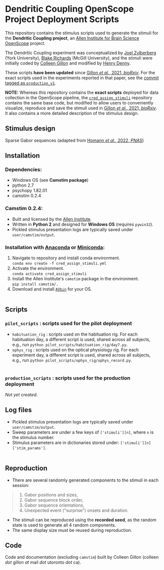 # Dendritic Coupling OpenScope Project Deployment Scripts

This repository contains the stimulus scripts used to generate the stimuli for the **Dendritic Coupling project**, an [Allen Institute for Brain Science](https://alleninstitute.org/what-we-do/brain-science/) [OpenScope](https://alleninstitute.org/what-we-do/brain-science/research/mindscope-program/openscope/) project. 
&nbsp;

The Dendritic Coupling experiment was conceptualized by [Joel Zylberberg](http://www.jzlab.org/) (York University), [Blake Richards](http://linclab.org/) (McGill University), and the stimuli were initially coded by [Colleen Gillon](https://sites.google.com/mila.quebec/linc-lab/team/colleen?authuser=0) and modified by [Henry Denny](https://twitter.com/hdennyneuro).

These scripts **have been updated** since [Gillon _et al._, 2021, _bioRxiv_](https://www.biorxiv.org/content/10.1101/2021.01.15.426915v2). For the exact scripts used in the experiments reported in that paper, see the [commit tagged as `production_v1`](https://github.com/colleenjg/cred_assign_stimuli_deployed/tree/production_v1). 
&nbsp;

**NOTE:** Whereas _this_ repository contains the **exact scripts** deployed for data collection in the OpenScope pipeline, the [`cred_assign_stimuli`](https://github.com/colleenjg/cred_assign_stimuli) repository contains the same base code, but modified to allow users to conveniently visualize, reproduce and save the stimuli used in [Gillon _et al._, 2021, _bioRxiv_](https://www.biorxiv.org/content/10.1101/2021.01.15.426915v2). It also contains a more detailed description of the stimulus design.  

## Stimulus design
Sparse Gabor sequences (adapted from [Homann _et al._, 2022, _PNAS_](https://www.ncbi.nlm.nih.gov/pmc/articles/PMC8812573/))
&nbsp;

## Installation
### Dependencies:
- Windows OS (see **Camstim package**)
- python 2.7
- psychopy 1.82.01
- camstim 0.2.4
&nbsp;

### Camstim 0.2.4: 
- Built and licensed by the [Allen Institute](https://alleninstitute.org/).
- Written in **Python 2** and designed for **Windows OS** (requires `pywin32`).
- Pickled stimulus presentation logs are typically saved under `user/camstim/output`.
&nbsp;

### Installation with [Anaconda](https://docs.anaconda.com/anaconda/install/) or [Miniconda](https://docs.conda.io/en/latest/miniconda.html):
1. Navigate to repository and install conda environment.  
    `conda env create -f cred_assign_stimuli.yml`
2. Activate the environment.  
    `conda activate cred_assign_stimuli`
3. Install the Allen Institute's `camstim` package in the environment.  
    `pip install camstim/.`
4. Download and install [`AVbin`](https://avbin.github.io/AVbin/Download.html) for your OS.  
&nbsp;

## Scripts  
### `pilot_scripts` : scripts used for the pilot deployment
- `habituation_rig` : scripts used on the habituation rig. For each habituation day, a different script is used, shared across all subjects,  
e.g., run `python pilot_scripts/habituation_rig/day7.py`.  
- `ophys_rig` : scripts used on the optical physiology rig. For each experiment day, a different script is used, shared across all subjects,  
e.g., run `python pilot_scripts/ophys_rig/ophys_record.py`.  
&nbsp;

### `production_scripts` : scripts used for the production deployment
_Not yet created._
&nbsp;

## Log files
- Pickled stimulus presentation logs are typically saved under `user/camstim/output`.
- Sweep parameters are under a few keys of `['stimuli'][n]`, where `n` is the stimulus number.
- Stimulus parameters are in dictionaries stored under: `['stimuli'][n]['stim_params']`.  
&nbsp;

## Reproduction
- There are several randomly generated components to the stimuli in each session:  
> 1) Gabor positions and sizes,  
> 2) Gabor sequence block order, 
> 3) Gabor sequence orientations,  
> 4) Unexpected event ("surprise") onsets and duration.
- The stimuli can be reproduced using the **recorded seed**, as the random state is used to generate all 4 random components.
- The same display size must be reused during reproduction.

## Code
Code and documentation (excluding `camstim`) built by Colleen Gillon (colleen _dot_ gillon _at_ mail _dot_ utoronto _dot_ ca).

